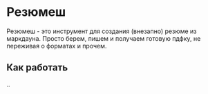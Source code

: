 # Резюмеш

Резюмеш - это инструмент для создания (внезапно) резюме из маркдауна.
Просто берем, пишем и получаем готовую пдфку, не переживая о форматах и прочем.

## Как работать
..